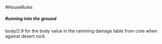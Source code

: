 #HouseRules
##### Running into the ground
body/2.9 for the body value in the ramming damage table from core when against desert rock